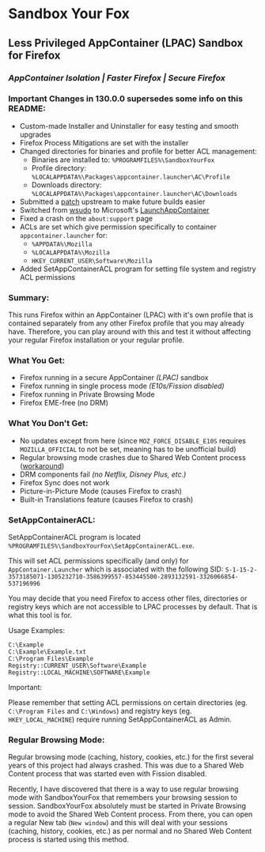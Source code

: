 # Sandbox Your Fox
## Less Privileged AppContainer (LPAC) Sandbox for Firefox
### _AppContainer Isolation | Faster Firefox | Secure Firefox_

### Important Changes in 130.0.0 supersedes some info on this README:

- Custom-made Installer and Uninstaller for easy testing and smooth upgrades
- Firefox Process Mitigations are set with the installer
- Changed directories for binaries and profile for better ACL management:
  - Binaries are installed to: `%PROGRAMFILES%\SandboxYourFox`
  - Profile directory: `%LOCALAPPDATA%\Packages\appcontainer.launcher\AC\Profile`
  - Downloads directory: `%LOCALAPPDATA%\Packages\appcontainer.launcher\AC\Downloads`
- Submitted a [patch](https://phabricator.services.mozilla.com/D218999) upstream to make future builds easier
- Switched from [wsudo](https://github.com/M2Team/Privexec/tree/master/wsudo) to Microsoft's [LaunchAppContainer](https://github.com/microsoft/SandboxSecurityTools)
- Fixed a crash on the `about:support` page
- ACLs are set which give permission specifically to container `appcontainer.launcher` for:
  - `%APPDATA%\Mozilla`
  - `%LOCALAPPDATA%\Mozilla`
  - `HKEY_CURRENT_USER\Software\Mozilla`
- Added SetAppContainerACL program for setting file system and registry ACL permissions

### Summary:

This runs Firefox within an AppContainer (LPAC) with it's own profile that is contained separately from any other Firefox profile that you may already have. Therefore, you can play around with this and test it without affecting your regular Firefox installation or your regular profile.

### What You Get:

- Firefox running in a secure AppContainer _(LPAC)_ sandbox
- Firefox running in single process mode _(E10s/Fission disabled)_
- Firefox running in Private Browsing Mode
- Firefox EME-free (no DRM)


### What You Don't Get:

- No updates except from here (since `MOZ_FORCE_DISABLE_E10S` requires `MOZILLA_OFFICIAL` to not be set, meaning has to be unofficial build)
- Regular browsing mode crashes due to Shared Web Content process ([workaround](https://github.com/WildByDesign/SandboxYourFox?tab=readme-ov-file#regular-browsing-mode))
- DRM components fail _(no Netflix, Disney Plus, etc.)_
- Firefox Sync does not work
- Picture-in-Picture Mode (causes Firefox to crash)
- Built-in Translations feature (causes Firefox to crash)


### SetAppContainerACL:

SetAppContainerACL program is located `%PROGRAMFILES%\SandboxYourFox\SetAppContainerACL.exe`.

This will set ACL permissions specifically (and only) for `AppContainer.Launcher` which is associated with the following SID:
`S-1-15-2-3573185071-1305232710-3586399557-853445500-2893132591-3326066854-537196996`

You may decide that you need Firefox to access other files, directories or registry keys which are not accessible to LPAC processes by default. That is what this tool is for.

Usage Examples:
```
C:\Example
C:\Example\Example.txt
C:\Program Files\Example
Registry::CURRENT_USER\Software\Example
Registry::LOCAL_MACHINE\SOFTWARE\Example
```
Important:

Please remember that setting ACL permissions on certain directories (eg. `C:\Program Files` and `C:\Windows`) and registry keys (eg. `HKEY_LOCAL_MACHINE`) require running SetAppContainerACL as Admin.


### Regular Browsing Mode:

Regular browsing mode (caching, history, cookies, etc.) for the first several years of this project had always crashed. This was due to a Shared Web Content process that was started even with Fission disabled.

Recently, I have discovered that there is a way to use regular browsing mode with SandboxYourFox that remembers your browsing session to session. SandboxYourFox absolutely must be started in Private Browsing mode to avoid the Shared Web Content process. From there, you can open a regular New tab (`New window`) and this will deal with your sessions (caching, history, cookies, etc.) as per normal and no Shared Web Content process is started using this method.
